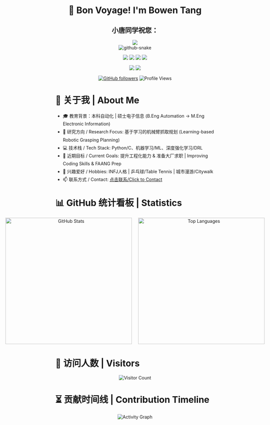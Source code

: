 <div align="center">

<h1 align="center">🌟 Bon Voyage! I'm Bowen Tang</h1>
    <h3 align="center"></h3>

  <!-- dynamic typing effect 动态打字效果 -->
  <div>
        <!-- 固定标题 -->
    <h2>小唐同学祝您：</h2>
        <!-- 动态内容 -->
    <a href="https://blog.sunguoqi.com/">
      <img src="https://readme-typing-svg.demolab.com?font=Fira+Code&pause=1500&width=535&lines=💻 代码无BUG 💻;🎯 万事皆胜意 🎯&center=true&size=27&height=40&vCenter=true&repeat=true" />
    </a>
  </div>


  <!-- Snake Code Contribution Map 贪吃蛇代码贡献图 -->
  <picture>
    <source media="(prefers-color-scheme: dark)" srcset="https://cdn.jsdelivr.net/gh/LittleBiga/LittleBiga/profile-snake-contrib/github-contribution-grid-snake-dark.svg" />
    <source media="(prefers-color-scheme: light)" srcset="https://cdn.jsdelivr.net/gh/LittleBiga/LittleBiga/profile-snake-contrib/github-contribution-grid-snake.svg" />
    <img alt="github-snake" src="https://cdn.jsdelivr.net/gh/LittleBiga/LittleBiga/profile-snake-contrib/github-contribution-grid-snake-dark.svg" />
  </picture>

</div>

<div align="center">
  <p>
    <a href="[https://www.youtube.com/@Wave-d6k"><img src="https://img.shields.io/badge/Youtube-ffffff?style=for-the-badge&logo=Youtube&logoColor=black"/></a>
    <a href="https://i.csdn.net/#/user-center/profile?spm=1000.2115.3001.5111"><img src="https://img.shields.io/badge/CSDN-ffffff?style=for-the-badge&logo=CSDN&logoColor=black"/></a>
    <a href="mailto:13674711730@163.com"><img src="https://img.shields.io/badge/Email-ffffff?style=for-the-badge&logo=gmail&logoColor=black"/></a>
    <a href="https://github.com/LittleBiga"><img src="https://img.shields.io/badge/GitHub-ffffff?style=for-the-badge&logo=github&logoColor=black"/></a>
  
  
  </p>

  ![](https://img.shields.io/badge/Focus-Machine_Learning_and_Artificial_Intelligence-BE2EDD)
  ![](https://img.shields.io/badge/Role-AI_Researcher-20B2AA)

  [![GitHub followers](https://img.shields.io/github/followers/LittleBiga?style=social)](https://github.com/LittleBiga)
  ![Profile Views](https://komarev.com/ghpvc/?username=LittleBiga&color=blueviolet)
</div>

<!-- ########################################## 分割 ########################################## -->
<h1>📌 关于我 | About Me</h1>
    <ul style="line-height:1.8;">
        <li>🎓 教育背景：本科自动化 | 硕士电子信息 (B.Eng Automation -> M.Eng Electronic Information)</li>
        <li>🎯 研究方向 / Research Focus: 基于学习的机械臂抓取规划 (Learning-based Robotic Grasping Planning)</li>
        <li>💻 技术栈 / Tech Stack: Python/C、机器学习/ML、深度强化学习/DRL</li>
        <li>🚀 近期目标 / Current Goals: 提升工程化能力 & 准备大厂求职 | Improving Coding Skills & FAANG Prep</li>
        <li>🏓 兴趣爱好 / Hobbies: INFJ人格 | 乒乓球/Table Tennis | 城市漫游/Citywalk</li>
        <li>📫 联系方式 / Contact: <a href="mailto:13674711730@163.com">点击联系/Click to Contact</a></li>
    </ul>
<!-- ########################################## 分割 ########################################## -->
<h1>📊 GitHub 统计看板 | Statistics</h2>
<div align="center" style="display: flex; justify-content: center; gap: 20px;">
  <img src="https://github-readme-stats.vercel.app/api?username=LittleBiga&show_icons=true&theme=radical" width="400" alt="GitHub Stats" />
  <img src="https://github-readme-stats.vercel.app/api/top-langs/?username=LittleBiga&layout=compact&theme=tokyonight" width="400" alt="Top Languages" />
</div>

<!-- ########################################## 分割 ########################################## -->
<h1>👀 访问人数 | Visitors</h2>
<div align="center">
  <img src="https://profile-counter.glitch.me/LittleBiga/count.svg" alt="Visitor Count" />
</div>

<!-- ########################################## 分割 ########################################## -->
<h1>⏳ 贡献时间线 | Contribution Timeline</h2>
<div align="center">
  <img src="https://github-readme-activity-graph.vercel.app/graph?username=LittleBiga&theme=tokyo-night" alt="Activity Graph" />
</div>

<!-- 删除多余的表格闭合标签 -->
</td></tr>

</table>
